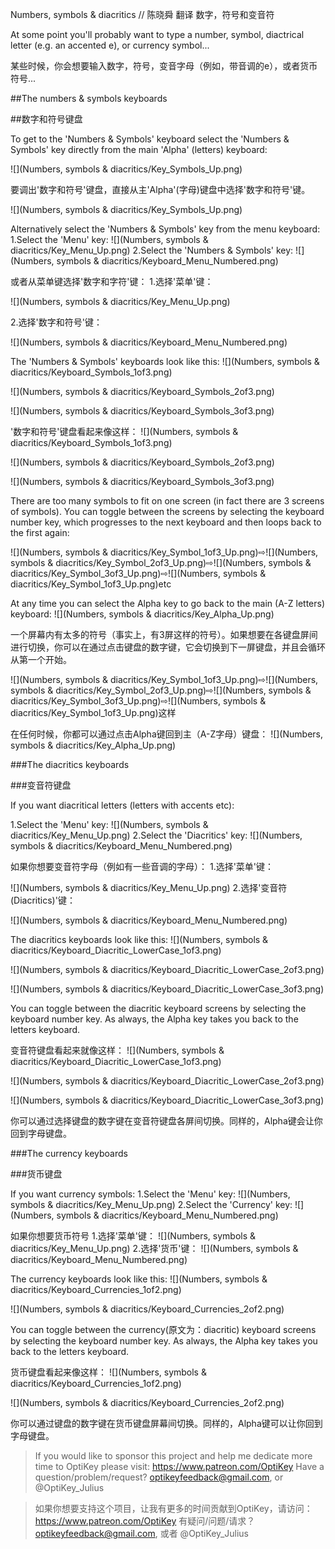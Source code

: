 Numbers, symbols & diacritics // 陈晓舜 翻译
数字，符号和变音符

At some point you'll probably want to type a number, symbol, diactrical letter (e.g. an accented e), or currency symbol...

某些时候，你会想要输入数字，符号，变音字母（例如，带音调的e），或者货币符号...

##The numbers & symbols keyboards

##数字和符号键盘

To get to the 'Numbers & Symbols' keyboard select the 'Numbers & Symbols' key directly from the main 'Alpha' (letters) keyboard:

![](Numbers, symbols & diacritics/Key_Symbols_Up.png)

要调出'数字和符号'键盘，直接从主'Alpha'(字母)键盘中选择'数字和符号'键。

![](Numbers, symbols & diacritics/Key_Symbols_Up.png)

Alternatively select the 'Numbers & Symbols' key from the menu keyboard:
1.Select the 'Menu' key:
![](Numbers, symbols & diacritics/Key_Menu_Up.png)
2.Select the 'Numbers & Symbols' key:
![](Numbers, symbols & diacritics/Keyboard_Menu_Numbered.png)

或者从菜单键选择'数字和字符'键：
1.选择'菜单'键：

![](Numbers, symbols & diacritics/Key_Menu_Up.png)

2.选择'数字和符号'键：

![](Numbers, symbols & diacritics/Keyboard_Menu_Numbered.png)

The 'Numbers & Symbols' keyboards look like this:
![](Numbers, symbols & diacritics/Keyboard_Symbols_1of3.png)

![](Numbers, symbols & diacritics/Keyboard_Symbols_2of3.png)

![](Numbers, symbols & diacritics/Keyboard_Symbols_3of3.png)

'数字和符号'键盘看起来像这样：
![](Numbers, symbols & diacritics/Keyboard_Symbols_1of3.png)

![](Numbers, symbols & diacritics/Keyboard_Symbols_2of3.png)

![](Numbers, symbols & diacritics/Keyboard_Symbols_3of3.png)

There are too many symbols to fit on one screen (in fact there are 3 screens of symbols). You can toggle between the screens by selecting the keyboard number key, which progresses to the next keyboard and then loops back to the first again:

![](Numbers, symbols & diacritics/Key_Symbol_1of3_Up.png)⇨![](Numbers, symbols & diacritics/Key_Symbol_2of3_Up.png)⇨![](Numbers, symbols & diacritics/Key_Symbol_3of3_Up.png)⇨![](Numbers, symbols & diacritics/Key_Symbol_1of3_Up.png)etc

At any time you can select the Alpha key to go back to the main (A-Z letters) keyboard:
![](Numbers, symbols & diacritics/Key_Alpha_Up.png)

一个屏幕内有太多的符号（事实上，有3屏这样的符号）。如果想要在各键盘屏间进行切换，你可以在通过点击键盘的数字键，它会切换到下一屏键盘，并且会循环从第一个开始。

![](Numbers, symbols & diacritics/Key_Symbol_1of3_Up.png)⇨![](Numbers, symbols & diacritics/Key_Symbol_2of3_Up.png)⇨![](Numbers, symbols & diacritics/Key_Symbol_3of3_Up.png)⇨![](Numbers, symbols & diacritics/Key_Symbol_1of3_Up.png)这样

在任何时候，你都可以通过点击Alpha键回到主（A-Z字母）键盘：
![](Numbers, symbols & diacritics/Key_Alpha_Up.png)

###The diacritics keyboards

###变音符键盘

If you want diacritical letters (letters with accents etc):

1.Select the 'Menu' key:
![](Numbers, symbols & diacritics/Key_Menu_Up.png)
2.Select the 'Diacritics' key:
![](Numbers, symbols & diacritics/Keyboard_Menu_Numbered.png)

如果你想要变音符字母（例如有一些音调的字母）：
1.选择'菜单'键：

![](Numbers, symbols & diacritics/Key_Menu_Up.png)
2.选择'变音符(Diacritics)'键：

![](Numbers, symbols & diacritics/Keyboard_Menu_Numbered.png)

The diacritics keyboards look like this:
![](Numbers, symbols & diacritics/Keyboard_Diacritic_LowerCase_1of3.png)

![](Numbers, symbols & diacritics/Keyboard_Diacritic_LowerCase_2of3.png)

![](Numbers, symbols & diacritics/Keyboard_Diacritic_LowerCase_3of3.png)

You can toggle between the diacritic keyboard screens by selecting the keyboard number key. As always, the Alpha key takes you back to the letters keyboard.

变音符键盘看起来就像这样：
![](Numbers, symbols & diacritics/Keyboard_Diacritic_LowerCase_1of3.png)

![](Numbers, symbols & diacritics/Keyboard_Diacritic_LowerCase_2of3.png)

![](Numbers, symbols & diacritics/Keyboard_Diacritic_LowerCase_3of3.png)

你可以通过选择键盘的数字键在变音符键盘各屏间切换。同样的，Alpha键会让你回到字母键盘。

###The currency keyboards

###货币键盘

If you want currency symbols:
1.Select the 'Menu' key:
![](Numbers, symbols & diacritics/Key_Menu_Up.png)
2.Select the 'Currency' key:
![](Numbers, symbols & diacritics/Keyboard_Menu_Numbered.png)

如果你想要货币符号
1.选择'菜单'键：
![](Numbers, symbols & diacritics/Key_Menu_Up.png)
2.选择'货币'键：
![](Numbers, symbols & diacritics/Keyboard_Menu_Numbered.png)

The currency keyboards look like this:
![](Numbers, symbols & diacritics/Keyboard_Currencies_1of2.png)

![](Numbers, symbols & diacritics/Keyboard_Currencies_2of2.png)

You can toggle between the currency(原文为：diacritic) keyboard screens by selecting the keyboard number key. As always, the Alpha key takes you back to the letters keyboard.

货币键盘看起来像这样：
![](Numbers, symbols & diacritics/Keyboard_Currencies_1of2.png)

![](Numbers, symbols & diacritics/Keyboard_Currencies_2of2.png)

你可以通过键盘的数字键在货币键盘屏幕间切换。同样的，Alpha键可以让你回到字母键盘。

> If you would like to sponsor this project and help me dedicate more time to OptiKey please visit: 
> https://www.patreon.com/OptiKey
> Have a question/problem/request? optikeyfeedback@gmail.com, or @OptiKey_Julius

> 如果你想要支持这个项目，让我有更多的时间贡献到OptiKey，请访问：
> https://www.patreon.com/OptiKey
> 有疑问/问题/请求？optikeyfeedback@gmail.com, 或者 @OptiKey_Julius
